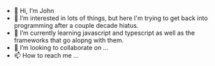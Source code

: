 - 👋 Hi, I’m John
- 👀 I’m interested in lots of things, but here I'm trying to get back into programming after a couple decade hiatus.
- 🌱 I’m currently learning javascript and typescript as well as the frameworks that go alopng with them.
- 💞️ I’m looking to collaborate on ...
- 📫 How to reach me ...

<!---
jvanv62/jvanv62 is a ✨ special ✨ repository because its `README.md` (this file) appears on your GitHub profile.
You can click the Preview link to take a look at your changes.
--->
